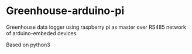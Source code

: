 # Greenhouse-arduino-pi
Greenhouse data logger using raspberry pi as master over RS485 network of arduino-embeded devices.

Based on python3
